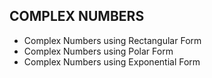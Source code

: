 ## COMPLEX NUMBERS

* Complex Numbers using Rectangular Form
* Complex Numbers using Polar Form
* Complex Numbers using Exponential Form